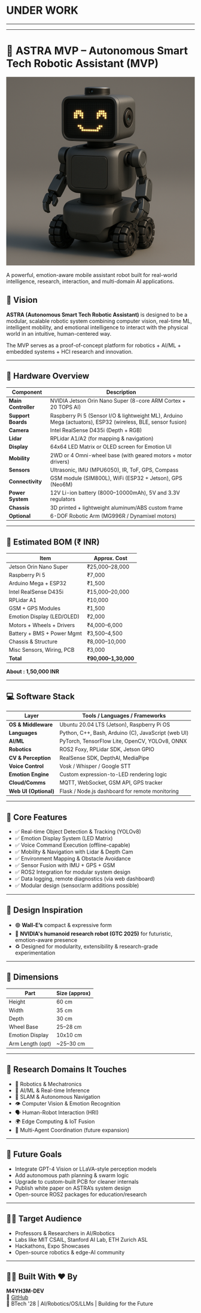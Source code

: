 <H1> UNDER WORK  </H1>

---
---

# 🤖 ASTRA MVP – Autonomous Smart Tech Robotic Assistant (MVP)

![Banner](./ROBOT_MVP.png)

A powerful, emotion-aware mobile assistant robot built for real-world intelligence, research, interaction, and multi-domain AI applications.

## 🌟 Vision

**ASTRA (Autonomous Smart Tech Robotic Assistant)** is designed to be a modular, scalable robotic system combining computer vision, real-time ML, intelligent mobility, and emotional intelligence to interact with the physical world in an intuitive, human-centered way.

The MVP serves as a proof-of-concept platform for robotics + AI/ML + embedded systems + HCI research and innovation.

---

## 🔩 Hardware Overview

| Component | Description |
|----------|-------------|
| **Main Controller** | NVIDIA Jetson Orin Nano Super (8-core ARM Cortex + 20 TOPS AI) |
| **Support Boards** | Raspberry Pi 5 (Sensor I/O & lightweight ML), Arduino Mega (actuators), ESP32 (wireless, BLE, sensor fusion) |
| **Camera** | Intel RealSense D435i (Depth + RGB) |
| **Lidar** | RPLidar A1/A2 (for mapping & navigation) |
| **Display** | 64x64 LED Matrix or OLED screen for Emotion UI |
| **Mobility** | 2WD or 4 Omni-wheel base (with geared motors + motor drivers) |
| **Sensors** | Ultrasonic, IMU (MPU6050), IR, ToF, GPS, Compass |
| **Connectivity** | GSM module (SIM800L), WiFi (ESP32 + Jetson), GPS (Neo6M) |
| **Power System** | 12V Li-ion battery (8000–10000mAh), 5V and 3.3V regulators |
| **Chassis** | 3D printed + lightweight aluminum/ABS custom frame |
| **Optional** | 6-DOF Robotic Arm (MG996R / Dynamixel motors) |

---

## 💸 Estimated BOM (₹ INR)

| Item                        | Approx. Cost |
|-----------------------------|--------------|
| Jetson Orin Nano Super      | ₹25,000–28,000 |
| Raspberry Pi 5              | ₹7,000 |
| Arduino Mega + ESP32        | ₹1,500 |
| Intel RealSense D435i       | ₹15,000–20,000 |
| RPLidar A1                  | ₹10,000 |
| GSM + GPS Modules           | ₹1,500 |
| Emotion Display (LED/OLED)  | ₹2,000 |
| Motors + Wheels + Drivers   | ₹4,000–6,000 |
| Battery + BMS + Power Mgmt  | ₹3,500–4,500 |
| Chassis & Structure         | ₹8,000–10,000 |
| Misc Sensors, Wiring, PCB   | ₹3,000 |
| **Total**                   | **₹90,000–1,30,000** |

**About : 1,50,000 INR**

---

## 💻 Software Stack

| Layer | Tools / Languages / Frameworks |
|-------|-------------------------------|
| **OS & Middleware** | Ubuntu 20.04 LTS (Jetson), Raspberry Pi OS |
| **Languages** | Python, C++, Bash, Arduino (C), JavaScript (web UI) |
| **AI/ML** | PyTorch, TensorFlow Lite, OpenCV, YOLOv8, ONNX |
| **Robotics** | ROS2 Foxy, RPLidar SDK, Jetson GPIO |
| **CV & Perception** | RealSense SDK, DepthAI, MediaPipe |
| **Voice Control** | Vosk / Whisper / Google STT |
| **Emotion Engine** | Custom expression-to-LED rendering logic |
| **Cloud/Comms** | MQTT, WebSocket, GSM API, GPS tracker |
| **Web UI (Optional)** | Flask / Node.js dashboard for remote monitoring |

---

## 🧠 Core Features

- ✅ Real-time Object Detection & Tracking (YOLOv8)
- ✅ Emotion Display System (LED Matrix)
- ✅ Voice Command Execution (offline-capable)
- ✅ Mobility & Navigation with Lidar & Depth Cam
- ✅ Environment Mapping & Obstacle Avoidance
- ✅ Sensor Fusion with IMU + GPS + GSM
- ✅ ROS2 Integration for modular system design
- ✅ Data logging, remote diagnostics (via web dashboard)
- ✅ Modular design (sensor/arm additions possible)

---

## 🧬 Design Inspiration

- 🟢 **Wall-E’s** compact & expressive form
- 🔵 **NVIDIA's humanoid research robot (GTC 2025)** for futuristic, emotion-aware presence
- ♻️ Designed for modularity, extensibility & research-grade experimentation

---

## 📏 Dimensions

| Part           | Size (approx) |
|----------------|---------------|
| Height         | 60 cm |
| Width          | 35 cm |
| Depth          | 30 cm |
| Wheel Base     | 25–28 cm |
| Emotion Display | 10x10 cm |
| Arm Length (opt) | ~25–30 cm |

---

## 🔬 Research Domains It Touches

- 🤖 Robotics & Mechatronics
- 🧠 AI/ML & Real-time Inference
- 📍 SLAM & Autonomous Navigation
- 👁️ Computer Vision & Emotion Recognition
- 🗣️ Human-Robot Interaction (HRI)
- 🌍 Edge Computing & IoT Fusion
- 🧩 Multi-Agent Coordination (future expansion)

---

## 🎯 Future Goals

- Integrate GPT-4 Vision or LLaVA-style perception models
- Add autonomous path planning & swarm logic
- Upgrade to custom-built PCB for cleaner internals
- Publish white paper on ASTRA’s system design
- Open-source ROS2 packages for education/research

---

## 🧑‍🏫 Target Audience

- Professors & Researchers in AI/Robotics
- Labs like MIT CSAIL, Stanford AI Lab, ETH Zurich ASL
- Hackathons, Expo Showcases
- Open-source robotics & edge-AI community

---

## 🙋‍♂️ Built With ❤️ By

**M4YH3M-DEV**  
🔗 [GitHub](https://github.com/M4YH3M-DEV)  
🧪 BTech '28 | AI/Robotics/OS/LLMs | Building for the Future


